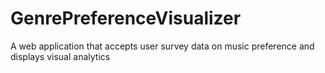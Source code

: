 # GenrePreferenceVisualizer
A web application that accepts user survey data on music preference and displays visual analytics

